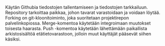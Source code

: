Käytän Githubia tiedostojen tallentamiseen ja tiedostojen tarkkailuun.
Repository tarkoittaa paikkaa, johon tavarat varastoidaan ja voidaan löytää.
Forking on git-kloonitoiminto, joka suoritetaan projektirepon palvelinkopiossa. 
Merge-komentoa käytetään integroimaan muutokset toisesta haarasta. 
Push -komentoa käytetään lähettämään paikallista arkistosisältöä etätietovarastoon, jolloin muut käyttäjät pääsevät siihen käsiksi.
